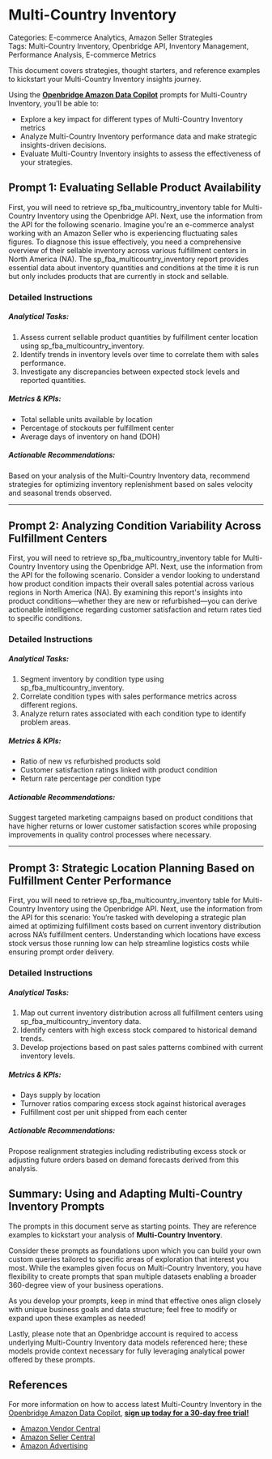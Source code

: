 # Multi-Country Inventory

Categories: E-commerce Analytics, Amazon Seller Strategies  
Tags: Multi-Country Inventory, Openbridge API, Inventory Management, Performance Analysis, E-commerce Metrics

This document covers strategies, thought starters, and reference examples to kickstart your Multi-Country Inventory insights journey.

Using the <a href="https://chatgpt.com/g/g-Sg4qP7r3v-openbridge-data-copilot" target="_blank"><strong>Openbridge Amazon Data Copilot</strong></a> prompts for Multi-Country Inventory, you'll be able to:

- Explore a key impact for different types of Multi-Country Inventory metrics
- Analyze Multi-Country Inventory performance data and make strategic insights-driven decisions.
- Evaluate Multi-Country Inventory insights to assess the effectiveness of your strategies.

## Prompt 1: Evaluating Sellable Product Availability

First, you will need to retrieve sp_fba_multicountry_inventory table for Multi-Country Inventory using the Openbridge API. Next, use the information from the API for the following scenario. Imagine you're an e-commerce analyst working with an Amazon Seller who is experiencing fluctuating sales figures. To diagnose this issue effectively, you need a comprehensive overview of their sellable inventory across various fulfillment centers in North America (NA). The sp_fba_multicountry_inventory report provides essential data about inventory quantities and conditions at the time it is run but only includes products that are currently in stock and sellable.

### Detailed Instructions
##### Analytical Tasks:
1. Assess current sellable product quantities by fulfillment center location using sp_fba_multicountry_inventory.
2. Identify trends in inventory levels over time to correlate them with sales performance.
3. Investigate any discrepancies between expected stock levels and reported quantities.

##### Metrics & KPIs:
- Total sellable units available by location
- Percentage of stockouts per fulfillment center
- Average days of inventory on hand (DOH)

##### Actionable Recommendations:
Based on your analysis of the Multi-Country Inventory data, recommend strategies for optimizing inventory replenishment based on sales velocity and seasonal trends observed.

---

## Prompt 2: Analyzing Condition Variability Across Fulfillment Centers

First, you will need to retrieve sp_fba_multicountry_inventory table for Multi-Country Inventory using the Openbridge API. Next, use the information from the API for the following scenario. Consider a vendor looking to understand how product condition impacts their overall sales potential across various regions in North America (NA). By examining this report's insights into product conditions—whether they are new or refurbished—you can derive actionable intelligence regarding customer satisfaction and return rates tied to specific conditions.

### Detailed Instructions
##### Analytical Tasks:
1. Segment inventory by condition type using sp_fba_multicountry_inventory.
2. Correlate condition types with sales performance metrics across different regions.
3. Analyze return rates associated with each condition type to identify problem areas.

##### Metrics & KPIs:
- Ratio of new vs refurbished products sold
- Customer satisfaction ratings linked with product condition 
- Return rate percentage per condition type

##### Actionable Recommendations:
Suggest targeted marketing campaigns based on product conditions that have higher returns or lower customer satisfaction scores while proposing improvements in quality control processes where necessary.

---

## Prompt 3: Strategic Location Planning Based on Fulfillment Center Performance

First, you will need to retrieve sp_fba_multicountry_inventory table for Multi-Country Inventory using the Openbridge API. Next, use the information from the API for this scenario: You’re tasked with developing a strategic plan aimed at optimizing fulfillment costs based on current inventory distribution across NA’s fulfillment centers. Understanding which locations have excess stock versus those running low can help streamline logistics costs while ensuring prompt order delivery.

### Detailed Instructions
##### Analytical Tasks:
1. Map out current inventory distribution across all fulfillment centers using sp_fba_multicountry_inventory data.
2. Identify centers with high excess stock compared to historical demand trends.
3. Develop projections based on past sales patterns combined with current inventory levels.

##### Metrics & KPIs:
- Days supply by location 
- Turnover ratios comparing excess stock against historical averages 
- Fulfillment cost per unit shipped from each center 

##### Actionable Recommendations:
Propose realignment strategies including redistributing excess stock or adjusting future orders based on demand forecasts derived from this analysis.

## Summary: Using and Adapting Multi-Country Inventory Prompts
The prompts in this document serve as starting points. They are reference examples to kickstart your analysis of **Multi-Country Inventory**.

Consider these prompts as foundations upon which you can build your own custom queries tailored to specific areas of exploration that interest you most. While the examples given focus on Multi-Country Inventory, you have flexibility to create prompts that span multiple datasets enabling a broader 360-degree view of your business operations.

As you develop your prompts, keep in mind that effective ones align closely with unique business goals and data structure; feel free to modify or expand upon these examples as needed!

Lastly, please note that an Openbridge account is required to access underlying Multi-Country Inventory data models referenced here; these models provide context necessary for fully leveraging analytical power offered by these prompts.

## References   
For more information on how to access latest Multi-Country Inventory in the <a href="https://chatgpt.com/g/g-Sg4qP7r3v-openbridge-data-copilot" target="_blank">Openbridge Amazon Data Copilot</a>, <a href="https://openbridge.com" target="_blank"><strong>sign up today for a 30-day free trial!</strong></a>

<ul>
<li><a href="https://www.openbridge.com/amazon-vendor-central/" target="_blank">Amazon Vendor Central</a></li>
<li><a href="https://www.openbridge.com/amazon-selling-partner/" target="_blank">Amazon Seller Central</a></li>
<li><a href="https://www.openbridge.com/amazon-advertising/" target="_blank">Amazon Advertising</a></li>
</ul>
